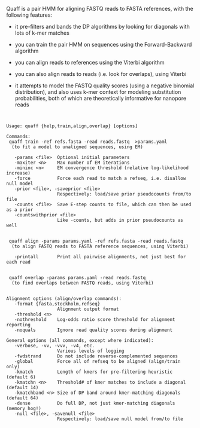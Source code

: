 Quaff is a pair HMM for aligning FASTQ reads to FASTA references,
with the following features:

- it pre-filters and bands the DP algorithms by looking for diagonals
  with lots of k-mer matches

- you can train the pair HMM on sequences using the Forward-Backward
  algorithm

- you can align reads to references using the Viterbi algorithm

- you can also align reads to reads (i.e. look for overlaps), using
  Viterbi

- it attempts to model the FASTQ quality scores (using a negative
  binomial distribution), and also uses k-mer context for modeling
  substitution probabilities, both of which are theoretically
  informative for nanopore reads


<pre><code>

Usage: quaff {help,train,align,overlap} [options]

Commands: 
 quaff train -ref refs.fasta -read reads.fastq  &gt;params.yaml
  (to fit a model to unaligned sequences, using EM)

   -params &lt;file&gt;  Optional initial parameters
   -maxiter &lt;n&gt;    Max number of EM iterations
   -mininc &lt;n&gt;     EM convergence threshold (relative log-likelihood increase)
   -force          Force each read to match a refseq, i.e. disallow null model
   -prior &lt;file&gt;, -saveprior &lt;file&gt;
                   Respectively: load/save prior pseudocounts from/to file
   -counts &lt;file&gt;  Save E-step counts to file, which can then be used as a prior
   -countswithprior &lt;file&gt;
                   Like -counts, but adds in prior pseudocounts as well


 quaff align -params params.yaml -ref refs.fasta -read reads.fastq
  (to align FASTQ reads to FASTA reference sequences, using Viterbi)

   -printall       Print all pairwise alignments, not just best for each read


 quaff overlap -params params.yaml -read reads.fastq
  (to find overlaps between FASTQ reads, using Viterbi)


Alignment options (align/overlap commands):
   -format {fasta,stockholm,refseq}
                   Alignment output format
   -threshold &lt;n&gt;
   -nothreshold    Log-odds ratio score threshold for alignment reporting
   -noquals        Ignore read quality scores during alignment

General options (all commands, except where indicated):
   -verbose, -vv, -vvv, -v4, etc.
                   Various levels of logging
   -fwdstrand      Do not include reverse-complemented sequences
   -global         Force all of refseq to be aligned (align/train only)
   -kmatch         Length of kmers for pre-filtering heuristic (default 6)
   -kmatchn &lt;n&gt;    Threshold# of kmer matches to include a diagonal (default 14)
   -kmatchband &lt;n&gt; Size of DP band around kmer-matching diagonals (default 64)
   -dense          Do full DP, not just kmer-matching diagonals (memory hog!)
   -null &lt;file&gt;, -savenull &lt;file&gt;
                   Respectively: load/save null model from/to file
</code></pre>
